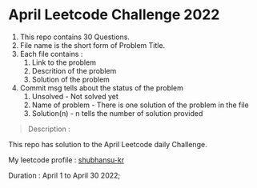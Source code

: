 # April Leetcode Challenge 2022

1. This repo contains 30 Questions.
2. File name is the short form of Problem Title.
3. Each file contains :
    1. Link to the problem
    2. Descrition of the problem
    3. Solution of the problem
4. Commit msg tells about the status of the problem
    1. Unsolved - Not solved yet
    2. Name of problem - There is one solution of the problem in the file
    3. Solution(n) - n tells the number of solution provided

> Description :

This repo has solution to the April Leetcode daily Challenge.

My leetcode profile : [shubhansu-kr](https://leetcode.com/shubhansu-kr/)

Duration : April 1 to April 30 2022;

